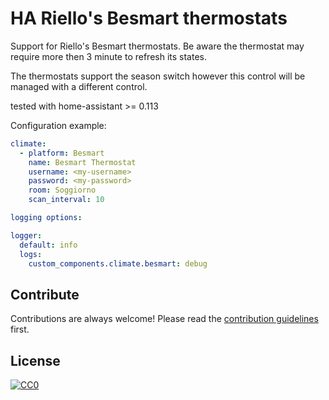 
# HA Riello's Besmart thermostats 

Support for Riello's Besmart thermostats.
Be aware the thermostat may require more then 3 minute to refresh its states.

The thermostats support the season switch however this control will be managed with a 
different control.

tested with home-assistant >= 0.113

Configuration example:

```yaml
climate:
  - platform: Besmart
    name: Besmart Thermostat
    username: <my-username>
    password: <my-password>
    room: Soggiorno
    scan_interval: 10

logging options:

logger:
  default: info
  logs:
    custom_components.climate.besmart: debug
```

## Contribute

Contributions are always welcome!
Please read the [contribution guidelines](contributing.md) first.

## License

[![CC0](https://licensebuttons.net/p/zero/1.0/88x31.png)](https://creativecommons.org/publicdomain/zero/1.0/)
